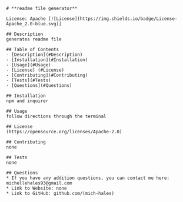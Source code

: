 
    # **readme file generator**
    
    License: Apache [![License](https://img.shields.io/badge/License-Apache_2.0-blue.svg)]

    ## Description
    generates readme file 

    ## Table of Contents
    - [Description](#Description)
    - [Installation](#Installation)
    - [Usage](#Usage)
    - [License] (#License)
    - [Contributing](#Contributing)
    - [Tests](#Tests)
    - [Questions](#Questions)

    ## Installation
    npm and inquirer
    
    ## Usage
    follow directions through the terminal

    ## License
    (https://opensource.org/licenses/Apache-2.0)
    
    ## Contributing
    none

    ## Tests
    none

    ## Questions
    * If you have any addition questions, you can contact me here: michellehales93@gmail.com
    * Link to Website: none
    * Link to GitHub: github.com/(mich-hales)
